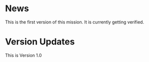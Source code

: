 # News

This is the first version of this mission. It is currently getting verified.

# Version Updates

This is Version 1.0
